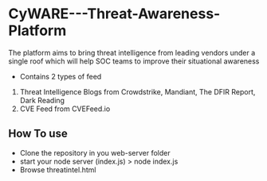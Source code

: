 # CyWARE---Threat-Awareness-Platform
The platform aims to bring threat intelligence from leading vendors under a single roof which will help SOC teams to improve their situational awareness
- Contains 2 types of feed
1. Threat Intelligence Blogs from Crowdstrike, Mandiant, The DFIR Report, Dark Reading
2. CVE Feed from CVEFeed.io

## How To use
- Clone the repository in you web-server folder
- start your node server (index.js) > node index.js
- Browse threatintel.html
